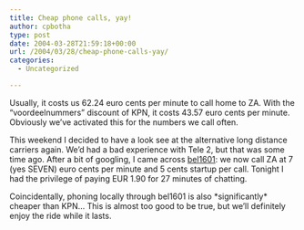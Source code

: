 ```yaml
---
title: Cheap phone calls, yay!
author: cpbotha
type: post
date: 2004-03-28T21:59:18+00:00
url: /2004/03/28/cheap-phone-calls-yay/
categories:
  - Uncategorized

---
```

Usually, it costs us 62.24 euro cents per minute to call home to ZA. With the &#8220;voordeelnummers&#8221; discount of KPN, it costs 43.57 euro cents per minute. Obviously we&#8217;ve activated this for the numbers we call often.

This weekend I decided to have a look see at the alternative long distance carriers again. We&#8217;d had a bad experience with Tele 2, but that was some time ago. After a bit of googling, I came across [bel1601][1]: we now call ZA at 7 (yes SEVEN) euro cents per minute and 5 cents startup per call. Tonight I had the privilege of paying EUR 1.90 for 27 minutes of chatting.

Coincidentally, phoning locally through bel1601 is also \*significantly\* cheaper than KPN&#8230; This is almost too good to be true, but we&#8217;ll definitely enjoy the ride while it lasts.

 [1]: http://www.bel1601.nl/

